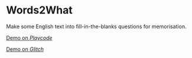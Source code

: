# Words2What
Make some English text into fill-in-the-blanks questions for memorisation.

[Demo on _Playcode_](https://360553.playcode.io/)

[Demo on _Glitch_](https://words2what.glitch.me/)
